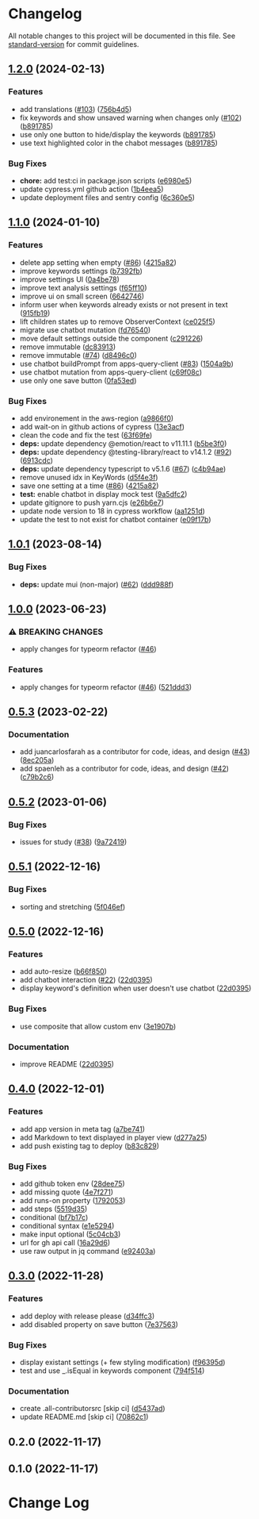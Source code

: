 # Changelog

All notable changes to this project will be documented in this file. See [standard-version](https://github.com/conventional-changelog/standard-version) for commit guidelines.

## [1.2.0](https://github.com/graasp/graasp-app-text-analysis/compare/v1.1.0...v1.2.0) (2024-02-13)


### Features

* add translations ([#103](https://github.com/graasp/graasp-app-text-analysis/issues/103)) ([756b4d5](https://github.com/graasp/graasp-app-text-analysis/commit/756b4d55e2c71cd7070a62ae8c766538865cd79f))
* fix keywords and show unsaved warning when changes only ([#102](https://github.com/graasp/graasp-app-text-analysis/issues/102)) ([b891785](https://github.com/graasp/graasp-app-text-analysis/commit/b891785bfb66a53360d5ee6361982af46abb94fb))
* use only one button to hide/display the keywords ([b891785](https://github.com/graasp/graasp-app-text-analysis/commit/b891785bfb66a53360d5ee6361982af46abb94fb))
* use text highlighted color in the chabot messages ([b891785](https://github.com/graasp/graasp-app-text-analysis/commit/b891785bfb66a53360d5ee6361982af46abb94fb))


### Bug Fixes

* **chore:** add test:ci in package.json scripts ([e6980e5](https://github.com/graasp/graasp-app-text-analysis/commit/e6980e5115fc8c05ac588a3a7e08113fee0ebf25))
* update cypress.yml github action ([1b4eea5](https://github.com/graasp/graasp-app-text-analysis/commit/1b4eea5bd1804c849791737b28a26ca5ca1c16ce))
* update deployment files and sentry config ([6c360e5](https://github.com/graasp/graasp-app-text-analysis/commit/6c360e5e649d3474541b596e57e065af00300fce))

## [1.1.0](https://github.com/graasp/graasp-app-text-analysis/compare/v1.0.1...v1.1.0) (2024-01-10)


### Features

* delete app setting when empty ([#86](https://github.com/graasp/graasp-app-text-analysis/issues/86)) ([4215a82](https://github.com/graasp/graasp-app-text-analysis/commit/4215a82b49cb279c4f982a3b90d8cf43cba731b1))
* improve keywords settings ([b7392fb](https://github.com/graasp/graasp-app-text-analysis/commit/b7392fbc0ad9e3ea9d1712ca1d4104ba37b44dd6))
* improve settings UI ([0a4be78](https://github.com/graasp/graasp-app-text-analysis/commit/0a4be78bfe15c6eaea67bb20e757e0d6ee478bb0))
* improve text analysis settings ([f65ff10](https://github.com/graasp/graasp-app-text-analysis/commit/f65ff10ed284928fcf77d51e22a117044fbf3361))
* improve ui on small screen ([6642746](https://github.com/graasp/graasp-app-text-analysis/commit/664274632c1644f0f1a3728648dae079f4e0757e))
* inform user when keywords already exists or not present in text ([915fb19](https://github.com/graasp/graasp-app-text-analysis/commit/915fb19d9c7527cfc5b062e5848323284fba8922))
* lift children states up to remove ObserverContext ([ce025f5](https://github.com/graasp/graasp-app-text-analysis/commit/ce025f596684b0ec9a43d571f34451e28448f16c))
* migrate use chatbot mutation ([fd76540](https://github.com/graasp/graasp-app-text-analysis/commit/fd76540f06e171d491ec4cdaf9955a8ae8e14bc0))
* move default settings outside the component ([c291226](https://github.com/graasp/graasp-app-text-analysis/commit/c2912262f0a540258e32cbcafd50c18ab1125c67))
* remove immutable ([dc83913](https://github.com/graasp/graasp-app-text-analysis/commit/dc8391363fd8cc963988f08e92fa7be1d0350c58))
* remove immutable ([#74](https://github.com/graasp/graasp-app-text-analysis/issues/74)) ([d8496c0](https://github.com/graasp/graasp-app-text-analysis/commit/d8496c0e4d95b94940f579eea37d619af55e7a1c))
* use chatbot buildPrompt from apps-query-client ([#83](https://github.com/graasp/graasp-app-text-analysis/issues/83)) ([1504a9b](https://github.com/graasp/graasp-app-text-analysis/commit/1504a9b0a89365792e3dd3c21fa9e91140cce860))
* use chatbot mutation from apps-query-client ([c69f08c](https://github.com/graasp/graasp-app-text-analysis/commit/c69f08c4d340f1e9a213a4df699e47b587835393))
* use only one save button ([0fa53ed](https://github.com/graasp/graasp-app-text-analysis/commit/0fa53ed430ccb442fc8e4cd8e758c99af39583b9))


### Bug Fixes

* add environement in the aws-region ([a9866f0](https://github.com/graasp/graasp-app-text-analysis/commit/a9866f05f70ce754e082c2fd96a54ad170ec3517))
* add wait-on in github actions of cypress ([13e3acf](https://github.com/graasp/graasp-app-text-analysis/commit/13e3acf6a9735262a8a4d720775ac1d2b02588d0))
* clean the code and fix the test ([63f69fe](https://github.com/graasp/graasp-app-text-analysis/commit/63f69fe885bead4dd6e76b50e52edf3b030e565b))
* **deps:** update dependency @emotion/react to v11.11.1 ([b5be3f0](https://github.com/graasp/graasp-app-text-analysis/commit/b5be3f03c415a7df4742c271fecc52860d2ee4c9))
* **deps:** update dependency @testing-library/react to v14.1.2 ([#92](https://github.com/graasp/graasp-app-text-analysis/issues/92)) ([6913cdc](https://github.com/graasp/graasp-app-text-analysis/commit/6913cdccbaab3b2615e1869be31ac1d27d3c463c))
* **deps:** update dependency typescript to v5.1.6 ([#67](https://github.com/graasp/graasp-app-text-analysis/issues/67)) ([c4b94ae](https://github.com/graasp/graasp-app-text-analysis/commit/c4b94ae6ae625c67f8921cd5f288d29d6de0673f))
* remove unused idx in KeyWords ([d5f4e3f](https://github.com/graasp/graasp-app-text-analysis/commit/d5f4e3ff08c3da27dca9d40521b27006bfac44ab))
* save one setting at a time ([#86](https://github.com/graasp/graasp-app-text-analysis/issues/86)) ([4215a82](https://github.com/graasp/graasp-app-text-analysis/commit/4215a82b49cb279c4f982a3b90d8cf43cba731b1))
* **test:** enable chatbot in display mock test ([9a5dfc2](https://github.com/graasp/graasp-app-text-analysis/commit/9a5dfc227b7b652b986699d7464d3fc35e2b05c7))
* update gitignore to push yarn.cjs ([e26b6e7](https://github.com/graasp/graasp-app-text-analysis/commit/e26b6e7952ee64e72a40fabf19923dc1442e5d9e))
* update node version to 18 in cypress workflow ([aa1251d](https://github.com/graasp/graasp-app-text-analysis/commit/aa1251d2753dde0bcfe66b5a4490a339bd6fabb5))
* update the test to not exist for chatbot container ([e09f17b](https://github.com/graasp/graasp-app-text-analysis/commit/e09f17b352414b1904702382484671fbb11d0de1))

## [1.0.1](https://github.com/graasp/graasp-app-text-analysis/compare/v1.0.0...v1.0.1) (2023-08-14)


### Bug Fixes

* **deps:** update mui (non-major) ([#62](https://github.com/graasp/graasp-app-text-analysis/issues/62)) ([ddd988f](https://github.com/graasp/graasp-app-text-analysis/commit/ddd988ffa2ada792dd84a9971d62da84f1e69bd0))

## [1.0.0](https://github.com/graasp/graasp-app-text-analysis/compare/v0.5.3...v1.0.0) (2023-06-23)


### ⚠ BREAKING CHANGES

* apply changes for typeorm refactor ([#46](https://github.com/graasp/graasp-app-text-analysis/issues/46))

### Features

* apply changes for typeorm refactor ([#46](https://github.com/graasp/graasp-app-text-analysis/issues/46)) ([521ddd3](https://github.com/graasp/graasp-app-text-analysis/commit/521ddd369f45941c02f3057a0e47a70eefa2d5b9))

## [0.5.3](https://github.com/graasp/graasp-app-text-analysis/compare/v0.5.2...v0.5.3) (2023-02-22)


### Documentation

* add juancarlosfarah as a contributor for code, ideas, and design ([#43](https://github.com/graasp/graasp-app-text-analysis/issues/43)) ([8ec205a](https://github.com/graasp/graasp-app-text-analysis/commit/8ec205a244b6bcbc7bbec1e430d8b543ff8d8767))
* add spaenleh as a contributor for code, ideas, and design ([#42](https://github.com/graasp/graasp-app-text-analysis/issues/42)) ([c79b2c6](https://github.com/graasp/graasp-app-text-analysis/commit/c79b2c6f8d7587c53f2309cd62391452316182de))

## [0.5.2](https://github.com/graasp/graasp-app-text-analysis/compare/v0.5.1...v0.5.2) (2023-01-06)


### Bug Fixes

* issues for study ([#38](https://github.com/graasp/graasp-app-text-analysis/issues/38)) ([9a72419](https://github.com/graasp/graasp-app-text-analysis/commit/9a72419245faf1dae685afa17ae49898dfd5cc1e))

## [0.5.1](https://github.com/graasp/graasp-app-text-analysis/compare/v0.5.0...v0.5.1) (2022-12-16)


### Bug Fixes

* sorting and stretching ([5f046ef](https://github.com/graasp/graasp-app-text-analysis/commit/5f046efa1904540220f034e775a631017c8ca005))

## [0.5.0](https://github.com/graasp/graasp-app-text-analysis/compare/v0.4.0...v0.5.0) (2022-12-16)


### Features

* add auto-resize ([b66f850](https://github.com/graasp/graasp-app-text-analysis/commit/b66f850f9444a2056cbc372f264d6468dc9bc7d1))
* add chatbot interaction ([#22](https://github.com/graasp/graasp-app-text-analysis/issues/22)) ([22d0395](https://github.com/graasp/graasp-app-text-analysis/commit/22d0395fbc4c2eb2bd953ee35ade59afe933f31e))
* display keyword's definition when user doesn't use chatbot ([22d0395](https://github.com/graasp/graasp-app-text-analysis/commit/22d0395fbc4c2eb2bd953ee35ade59afe933f31e))


### Bug Fixes

* use composite that allow custom env ([3e1907b](https://github.com/graasp/graasp-app-text-analysis/commit/3e1907bfe1b216123524444a71da943f1ebfd89b))


### Documentation

* improve README ([22d0395](https://github.com/graasp/graasp-app-text-analysis/commit/22d0395fbc4c2eb2bd953ee35ade59afe933f31e))

## [0.4.0](https://github.com/graasp/graasp-app-text-analysis/compare/v0.3.0...v0.4.0) (2022-12-01)

### Features

- add app version in meta tag ([a7be741](https://github.com/graasp/graasp-app-text-analysis/commit/a7be7418675f6ecf33213fcbe4a0ee26ca4cfaf2))
- add Markdown to text displayed in player view ([d277a25](https://github.com/graasp/graasp-app-text-analysis/commit/d277a2552c4da0e8f481327cd897bb679b19f384))
- add push existing tag to deploy ([b83c829](https://github.com/graasp/graasp-app-text-analysis/commit/b83c8291f1ad220157217d4e2c1a13729e81a78b))

### Bug Fixes

- add github token env ([28dee75](https://github.com/graasp/graasp-app-text-analysis/commit/28dee758af7fd1eb4219e811067baf63bb5e815a))
- add missing quote ([4e7f271](https://github.com/graasp/graasp-app-text-analysis/commit/4e7f271e30e6e2914bad296e10e87f9375bd468c))
- add runs-on property ([1792053](https://github.com/graasp/graasp-app-text-analysis/commit/179205303d0b62fc87098b9faa0579cc4e330017))
- add steps ([5519d35](https://github.com/graasp/graasp-app-text-analysis/commit/5519d35e11089acbf94f0efc930826512c41e176))
- conditional ([bf7b17c](https://github.com/graasp/graasp-app-text-analysis/commit/bf7b17c2a54a6747173420eef98c4c273cac1398))
- conditional syntax ([e1e5294](https://github.com/graasp/graasp-app-text-analysis/commit/e1e52947b926550a21291c6133de7af17fab9cfe))
- make input optional ([5c04cb3](https://github.com/graasp/graasp-app-text-analysis/commit/5c04cb3466428b34e90b3eb48f18fa41871d4add))
- url for gh api call ([16a29d6](https://github.com/graasp/graasp-app-text-analysis/commit/16a29d6ceb9665729b5083881ba2af47739d6b05))
- use raw output in jq command ([e92403a](https://github.com/graasp/graasp-app-text-analysis/commit/e92403a9199293f0dcc42de53cf010cf474116a2))

## [0.3.0](https://github.com/graasp/graasp-app-text-analysis/compare/v0.2.0...v0.3.0) (2022-11-28)

### Features

- add deploy with release please ([d34ffc3](https://github.com/graasp/graasp-app-text-analysis/commit/d34ffc3588ec2d5778f7297c3a7072b8e1a5a31d))
- add disabled property on save button ([7e37563](https://github.com/graasp/graasp-app-text-analysis/commit/7e375631a21d64de44e6ef6951c2b6da5c26d157))

### Bug Fixes

- display existant settings (+ few styling modification) ([f96395d](https://github.com/graasp/graasp-app-text-analysis/commit/f96395d8554471aac51020b4c780274ea9701f68))
- test and use \_.isEqual in keywords component ([794f514](https://github.com/graasp/graasp-app-text-analysis/commit/794f5144c9273c5ea7096794c6646c458514eb95))

### Documentation

- create .all-contributorsrc [skip ci] ([d5437ad](https://github.com/graasp/graasp-app-text-analysis/commit/d5437ad212fec9a549f5b51cd9542bd3c06f5301))
- update README.md [skip ci] ([70862c1](https://github.com/graasp/graasp-app-text-analysis/commit/70862c17966f66fff0cee4c6334f698b25c46fcd))

## 0.2.0 (2022-11-17)

## 0.1.0 (2022-11-17)

# Change Log
